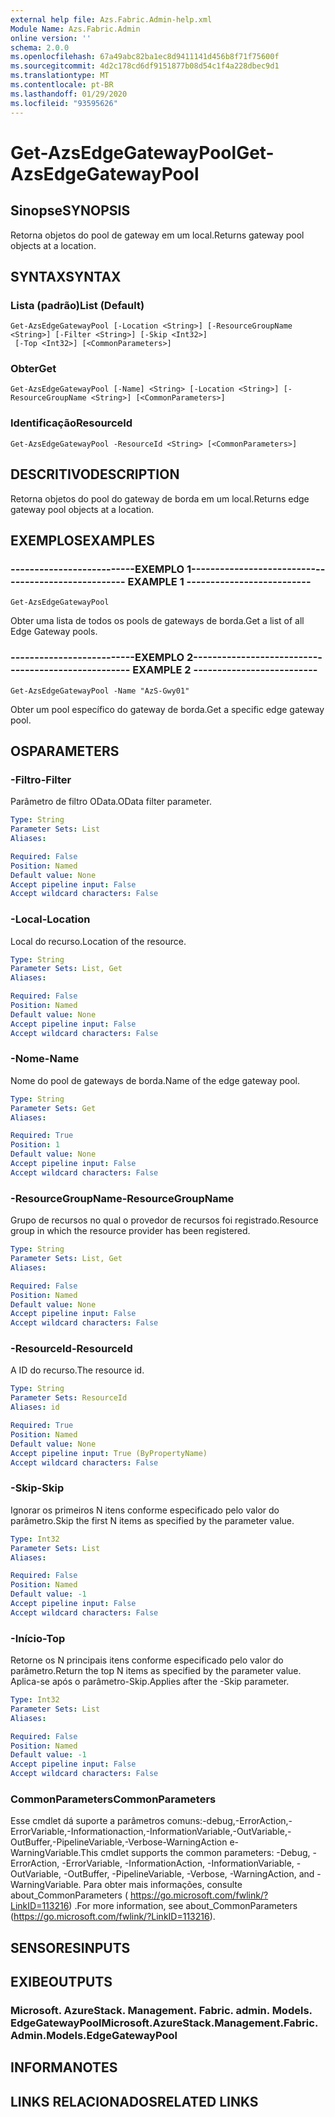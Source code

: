 ```yaml
---
external help file: Azs.Fabric.Admin-help.xml
Module Name: Azs.Fabric.Admin
online version: ''
schema: 2.0.0
ms.openlocfilehash: 67a49abc82ba1ec8d9411141d456b8f71f75600f
ms.sourcegitcommit: 4d2c178cd6df9151877b08d54c1f4a228dbec9d1
ms.translationtype: MT
ms.contentlocale: pt-BR
ms.lasthandoff: 01/29/2020
ms.locfileid: "93595626"
---
```

# <span data-ttu-id="b9403-101">Get-AzsEdgeGatewayPool</span><span class="sxs-lookup"><span data-stu-id="b9403-101">Get-AzsEdgeGatewayPool</span></span>

## <span data-ttu-id="b9403-102">Sinopse</span><span class="sxs-lookup"><span data-stu-id="b9403-102">SYNOPSIS</span></span>
<span data-ttu-id="b9403-103">Retorna objetos do pool de gateway em um local.</span><span class="sxs-lookup"><span data-stu-id="b9403-103">Returns gateway pool objects at a location.</span></span>

## <span data-ttu-id="b9403-104">SYNTAX</span><span class="sxs-lookup"><span data-stu-id="b9403-104">SYNTAX</span></span>

### <span data-ttu-id="b9403-105">Lista (padrão)</span><span class="sxs-lookup"><span data-stu-id="b9403-105">List (Default)</span></span>
```
Get-AzsEdgeGatewayPool [-Location <String>] [-ResourceGroupName <String>] [-Filter <String>] [-Skip <Int32>]
 [-Top <Int32>] [<CommonParameters>]
```

### <span data-ttu-id="b9403-106">Obter</span><span class="sxs-lookup"><span data-stu-id="b9403-106">Get</span></span>
```
Get-AzsEdgeGatewayPool [-Name] <String> [-Location <String>] [-ResourceGroupName <String>] [<CommonParameters>]
```

### <span data-ttu-id="b9403-107">Identificação</span><span class="sxs-lookup"><span data-stu-id="b9403-107">ResourceId</span></span>
```
Get-AzsEdgeGatewayPool -ResourceId <String> [<CommonParameters>]
```

## <span data-ttu-id="b9403-108">DESCRITIVO</span><span class="sxs-lookup"><span data-stu-id="b9403-108">DESCRIPTION</span></span>
<span data-ttu-id="b9403-109">Retorna objetos do pool do gateway de borda em um local.</span><span class="sxs-lookup"><span data-stu-id="b9403-109">Returns edge gateway pool objects at a location.</span></span>

## <span data-ttu-id="b9403-110">EXEMPLOS</span><span class="sxs-lookup"><span data-stu-id="b9403-110">EXAMPLES</span></span>

### <span data-ttu-id="b9403-111">--------------------------EXEMPLO 1--------------------------</span><span class="sxs-lookup"><span data-stu-id="b9403-111">-------------------------- EXAMPLE 1 --------------------------</span></span>
```
Get-AzsEdgeGatewayPool
```

<span data-ttu-id="b9403-112">Obter uma lista de todos os pools de gateways de borda.</span><span class="sxs-lookup"><span data-stu-id="b9403-112">Get a list of all Edge Gateway pools.</span></span>

### <span data-ttu-id="b9403-113">--------------------------EXEMPLO 2--------------------------</span><span class="sxs-lookup"><span data-stu-id="b9403-113">-------------------------- EXAMPLE 2 --------------------------</span></span>
```
Get-AzsEdgeGatewayPool -Name "AzS-Gwy01"
```

<span data-ttu-id="b9403-114">Obter um pool específico do gateway de borda.</span><span class="sxs-lookup"><span data-stu-id="b9403-114">Get a specific edge gateway pool.</span></span>

## <span data-ttu-id="b9403-115">OS</span><span class="sxs-lookup"><span data-stu-id="b9403-115">PARAMETERS</span></span>

### <span data-ttu-id="b9403-116">-Filtro</span><span class="sxs-lookup"><span data-stu-id="b9403-116">-Filter</span></span>
<span data-ttu-id="b9403-117">Parâmetro de filtro OData.</span><span class="sxs-lookup"><span data-stu-id="b9403-117">OData filter parameter.</span></span>

```yaml
Type: String
Parameter Sets: List
Aliases: 

Required: False
Position: Named
Default value: None
Accept pipeline input: False
Accept wildcard characters: False
```

### <span data-ttu-id="b9403-118">-Local</span><span class="sxs-lookup"><span data-stu-id="b9403-118">-Location</span></span>
<span data-ttu-id="b9403-119">Local do recurso.</span><span class="sxs-lookup"><span data-stu-id="b9403-119">Location of the resource.</span></span>

```yaml
Type: String
Parameter Sets: List, Get
Aliases: 

Required: False
Position: Named
Default value: None
Accept pipeline input: False
Accept wildcard characters: False
```

### <span data-ttu-id="b9403-120">-Nome</span><span class="sxs-lookup"><span data-stu-id="b9403-120">-Name</span></span>
<span data-ttu-id="b9403-121">Nome do pool de gateways de borda.</span><span class="sxs-lookup"><span data-stu-id="b9403-121">Name of the edge gateway pool.</span></span>

```yaml
Type: String
Parameter Sets: Get
Aliases: 

Required: True
Position: 1
Default value: None
Accept pipeline input: False
Accept wildcard characters: False
```

### <span data-ttu-id="b9403-122">-ResourceGroupName</span><span class="sxs-lookup"><span data-stu-id="b9403-122">-ResourceGroupName</span></span>
<span data-ttu-id="b9403-123">Grupo de recursos no qual o provedor de recursos foi registrado.</span><span class="sxs-lookup"><span data-stu-id="b9403-123">Resource group in which the resource provider has been registered.</span></span>

```yaml
Type: String
Parameter Sets: List, Get
Aliases: 

Required: False
Position: Named
Default value: None
Accept pipeline input: False
Accept wildcard characters: False
```

### <span data-ttu-id="b9403-124">-ResourceId</span><span class="sxs-lookup"><span data-stu-id="b9403-124">-ResourceId</span></span>
<span data-ttu-id="b9403-125">A ID do recurso.</span><span class="sxs-lookup"><span data-stu-id="b9403-125">The resource id.</span></span>

```yaml
Type: String
Parameter Sets: ResourceId
Aliases: id

Required: True
Position: Named
Default value: None
Accept pipeline input: True (ByPropertyName)
Accept wildcard characters: False
```

### <span data-ttu-id="b9403-126">-Skip</span><span class="sxs-lookup"><span data-stu-id="b9403-126">-Skip</span></span>
<span data-ttu-id="b9403-127">Ignorar os primeiros N itens conforme especificado pelo valor do parâmetro.</span><span class="sxs-lookup"><span data-stu-id="b9403-127">Skip the first N items as specified by the parameter value.</span></span>

```yaml
Type: Int32
Parameter Sets: List
Aliases: 

Required: False
Position: Named
Default value: -1
Accept pipeline input: False
Accept wildcard characters: False
```

### <span data-ttu-id="b9403-128">-Início</span><span class="sxs-lookup"><span data-stu-id="b9403-128">-Top</span></span>
<span data-ttu-id="b9403-129">Retorne os N principais itens conforme especificado pelo valor do parâmetro.</span><span class="sxs-lookup"><span data-stu-id="b9403-129">Return the top N items as specified by the parameter value.</span></span>
<span data-ttu-id="b9403-130">Aplica-se após o parâmetro-Skip.</span><span class="sxs-lookup"><span data-stu-id="b9403-130">Applies after the -Skip parameter.</span></span>

```yaml
Type: Int32
Parameter Sets: List
Aliases: 

Required: False
Position: Named
Default value: -1
Accept pipeline input: False
Accept wildcard characters: False
```

### <span data-ttu-id="b9403-131">CommonParameters</span><span class="sxs-lookup"><span data-stu-id="b9403-131">CommonParameters</span></span>
<span data-ttu-id="b9403-132">Esse cmdlet dá suporte a parâmetros comuns:-debug,-ErrorAction,-ErrorVariable,-Informationaction,-InformationVariable,-OutVariable,-OutBuffer,-PipelineVariable,-Verbose-WarningAction e-WarningVariable.</span><span class="sxs-lookup"><span data-stu-id="b9403-132">This cmdlet supports the common parameters: -Debug, -ErrorAction, -ErrorVariable, -InformationAction, -InformationVariable, -OutVariable, -OutBuffer, -PipelineVariable, -Verbose, -WarningAction, and -WarningVariable.</span></span> <span data-ttu-id="b9403-133">Para obter mais informações, consulte about_CommonParameters ( https://go.microsoft.com/fwlink/?LinkID=113216) .</span><span class="sxs-lookup"><span data-stu-id="b9403-133">For more information, see about_CommonParameters (https://go.microsoft.com/fwlink/?LinkID=113216).</span></span>

## <span data-ttu-id="b9403-134">SENSORES</span><span class="sxs-lookup"><span data-stu-id="b9403-134">INPUTS</span></span>

## <span data-ttu-id="b9403-135">EXIBE</span><span class="sxs-lookup"><span data-stu-id="b9403-135">OUTPUTS</span></span>

### <span data-ttu-id="b9403-136">Microsoft. AzureStack. Management. Fabric. admin. Models. EdgeGatewayPool</span><span class="sxs-lookup"><span data-stu-id="b9403-136">Microsoft.AzureStack.Management.Fabric.Admin.Models.EdgeGatewayPool</span></span>

## <span data-ttu-id="b9403-137">INFORMA</span><span class="sxs-lookup"><span data-stu-id="b9403-137">NOTES</span></span>

## <span data-ttu-id="b9403-138">LINKS RELACIONADOS</span><span class="sxs-lookup"><span data-stu-id="b9403-138">RELATED LINKS</span></span>

